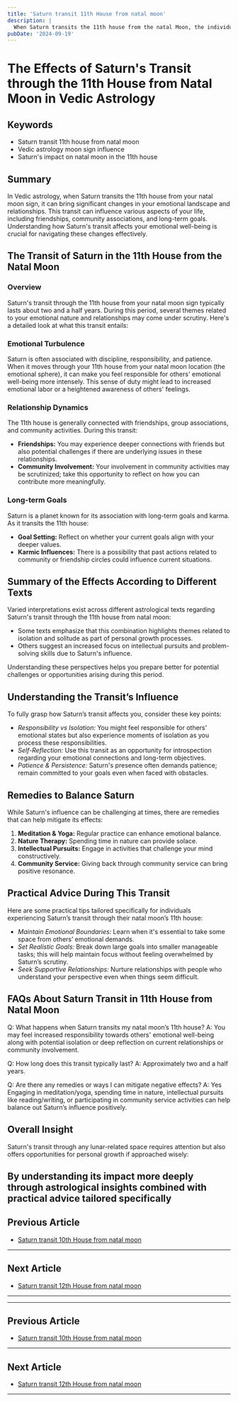 ```yaml
---
title: 'Saturn transit 11th House from natal moon'
description: |
  When Saturn transits the 11th house from the natal Moon, the individual may experience financial gains, improved health, and success in social endeavors. This period is generally positive, bringing about new opportunities and fulfillment of desires.
pubDate: '2024-09-19'
---
```


# **The Effects of Saturn's Transit through the 11th House from Natal Moon in Vedic Astrology**

## Keywords

- Saturn transit 11th house from natal moon
- Vedic astrology moon sign influence
- Saturn's impact on natal moon in the 11th house

## Summary

In Vedic astrology, when Saturn transits the 11th house from your natal moon sign, it can bring significant changes in your emotional landscape and relationships. This transit can influence various aspects of your life, including friendships, community associations, and long-term goals. Understanding how Saturn's transit affects your emotional well-being is crucial for navigating these changes effectively.

## The Transit of Saturn in the 11th House from the Natal Moon

### Overview
Saturn's transit through the 11th house from your natal moon sign typically lasts about two and a half years. During this period, several themes related to your emotional nature and relationships may come under scrutiny. Here's a detailed look at what this transit entails:

### Emotional Turbulence
Saturn is often associated with discipline, responsibility, and patience. When it moves through your 11th house from your natal moon location (the emotional sphere), it can make you feel responsible for others' emotional well-being more intensely. This sense of duty might lead to increased emotional labor or a heightened awareness of others' feelings.

### Relationship Dynamics
The 11th house is generally connected with friendships, group associations, and community activities. During this transit:
- **Friendships:** You may experience deeper connections with friends but also potential challenges if there are underlying issues in these relationships.
- **Community Involvement:** Your involvement in community activities may be scrutinized; take this opportunity to reflect on how you can contribute more meaningfully.

### Long-term Goals
Saturn is a planet known for its association with long-term goals and karma. As it transits the 11th house:
- **Goal Setting:** Reflect on whether your current goals align with your deeper values.
- **Karmic Influences:** There is a possibility that past actions related to community or friendship circles could influence current situations.

## Summary of the Effects According to Different Texts

Varied interpretations exist across different astrological texts regarding Saturn's transit through the 11th house from natal moon:

* Some texts emphasize that this combination highlights themes related to isolation and solitude as part of personal growth processes.
* Others suggest an increased focus on intellectual pursuits and problem-solving skills due to Saturn's influence.

Understanding these perspectives helps you prepare better for potential challenges or opportunities arising during this period.

## Understanding the Transit’s Influence

To fully grasp how Saturn’s transit affects you, consider these key points:

* *Responsibility vs Isolation:* You might feel responsible for others' emotional states but also experience moments of isolation as you process these responsibilities.
* *Self-Reflection:* Use this transit as an opportunity for introspection regarding your emotional connections and long-term objectives.
* *Patience & Persistence:* Saturn's presence often demands patience; remain committed to your goals even when faced with obstacles.

## Remedies to Balance Saturn

While Saturn's influence can be challenging at times, there are remedies that can help mitigate its effects:

1. **Meditation & Yoga:** Regular practice can enhance emotional balance.
2. **Nature Therapy:** Spending time in nature can provide solace.
3. **Intellectual Pursuits:** Engage in activities that challenge your mind constructively.
4. **Community Service:** Giving back through community service can bring positive resonance.

## Practical Advice During This Transit

Here are some practical tips tailored specifically for individuals experiencing Saturn’s transit through their natal moon’s 11th house:

* *Maintain Emotional Boundaries:* Learn when it's essential to take some space from others’ emotional demands.
* *Set Realistic Goals:* Break down large goals into smaller manageable tasks; this will help maintain focus without feeling overwhelmed by Saturn’s scrutiny.
* *Seek Supportive Relationships:* Nurture relationships with people who understand your perspective even when things seem difficult.

## FAQs About Saturn Transit in 11th House from Natal Moon

Q: What happens when Saturn transits my natal moon’s 11th house?
A: You may feel increased responsibility towards others' emotional well-being along with potential isolation or deep reflection on current relationships or community involvement.

Q: How long does this transit typically last?
A: Approximately two and a half years.

Q: Are there any remedies or ways I can mitigate negative effects?
A: Yes Engaging in meditation/yoga, spending time in nature, intellectual pursuits like reading/writing, or participating in community service activities can help balance out Saturn’s influence positively.

## Overall Insight

Saturn's transit through any lunar-related space requires attention but also offers opportunities for personal growth if approached wisely:

By understanding its impact more deeply through astrological insights combined with practical advice tailored specifically
---

## Previous Article
- [Saturn transit 10th House from natal moon](200710_Saturn_transit_10th_House_from_natal_moon.md)

---

## Next Article
- [Saturn transit 12th House from natal moon](200712_Saturn_transit_12th_House_from_natal_moon.md)

---
---

## Previous Article
- [Saturn transit 10th House from natal moon](200710_Saturn_transit_10th_House_from_natal_moon.md)

---

## Next Article
- [Saturn transit 12th House from natal moon](200712_Saturn_transit_12th_House_from_natal_moon.md)

---
